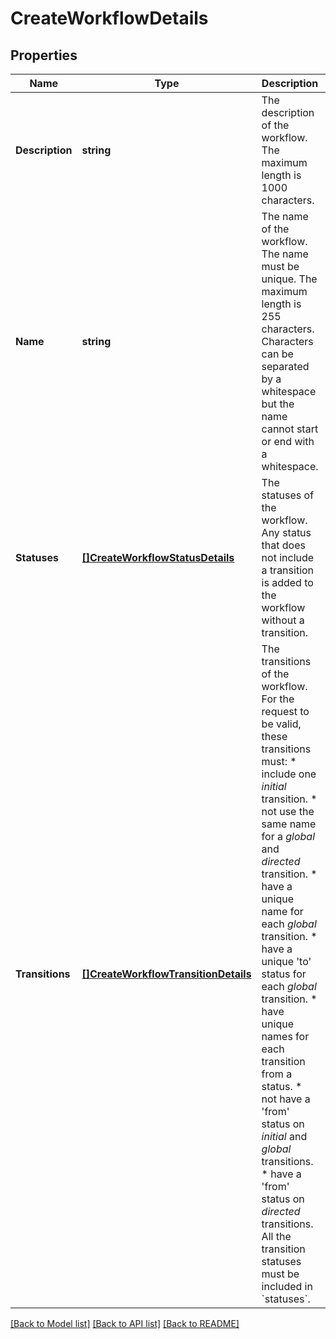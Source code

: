 # CreateWorkflowDetails

## Properties
Name | Type | Description | Notes
------------ | ------------- | ------------- | -------------
**Description** | **string** | The description of the workflow. The maximum length is 1000 characters. | [optional] [default to null]
**Name** | **string** | The name of the workflow. The name must be unique. The maximum length is 255 characters. Characters can be separated by a whitespace but the name cannot start or end with a whitespace. | [default to null]
**Statuses** | [**[]CreateWorkflowStatusDetails**](CreateWorkflowStatusDetails.md) | The statuses of the workflow. Any status that does not include a transition is added to the workflow without a transition. | [default to null]
**Transitions** | [**[]CreateWorkflowTransitionDetails**](CreateWorkflowTransitionDetails.md) | The transitions of the workflow. For the request to be valid, these transitions must:   *  include one *initial* transition.  *  not use the same name for a *global* and *directed* transition.  *  have a unique name for each *global* transition.  *  have a unique &#x27;to&#x27; status for each *global* transition.  *  have unique names for each transition from a status.  *  not have a &#x27;from&#x27; status on *initial* and *global* transitions.  *  have a &#x27;from&#x27; status on *directed* transitions.  All the transition statuses must be included in &#x60;statuses&#x60;. | [default to null]

[[Back to Model list]](../README.md#documentation-for-models) [[Back to API list]](../README.md#documentation-for-api-endpoints) [[Back to README]](../README.md)

